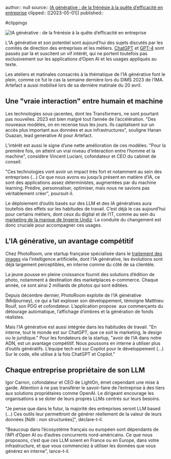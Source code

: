 author:: null
source:: [IA générative : de la frénésie à la quête d’efficacité en entreprise](https://www.zdnet.fr/actualites/ia-generative-de-la-frenesie-a-la-quete-d-efficacite-en-entreprise-39957420.htm)
clipped:: [[2023-05-01]]
published:: 

#clippings

 ![IA générative : de la frénésie à la quête d’efficacité en entreprise](https://d1fmx1rbmqrxrr.cloudfront.net/zdnet/optim/i/edit/ne/2023/IArobot__w630.jpg) 

L’IA générative et son potentiel sont aujourd’hui des sujets discutés par les comités de direction des entreprises et les métiers. [ChatGPT](https://www.zdnet.fr/actualites/chatgpt-4000238134q.htm) et [GPT-4](https://www.zdnet.fr/pratique/gpt-4-tout-savoir-sur-le-nouveau-chatbot-39955618.htm) sont passés par là et suscitent un vif intérêt, qui ne portent toutefois pas exclusivement sur les applications d’Open AI et les usages appliqués au texte.  

Les ateliers et matinales consacrés à la thématique de l’IA générative font le plein, comme ce fut le cas la semaine dernière lors du DIMS 2023 de l’IMA. Artefact a aussi mobilisé lors de sa dernière matinale du 20 avril.

## Une "vraie interaction" entre humain et machine  

Les technologies sous-jacentes, dont les Transformers, ne sont pourtant pas nouvelles. 2023 est bien malgré tout l’année de l’accélération. "Des nouveaux modèles, on en recense tous les jours. Ils capitalisent sur un accès plus important aux données et aux infrastructures", souligne Hanan Ouazan, lead generative AI pour Artefact.  

L’intérêt est aussi le signe d’une nette amélioration de ces modèles. "Pour la première fois, on atteint un vrai niveau d’interaction entre l’homme et la machine", considère Vincent Luciani, cofondateur et CEO du cabinet de conseil.  

"Ces technologies vont avoir un impact très fort et notamment au sein des entreprises (...) Ce que nous avons eu jusqu’à présent en matière d’IA, ce sont des applications assez déterministes, augmentées par du machine learning. Prédire, personnaliser, optimiser, mais nous ne savions pas véritablement créer", poursuit-il.  

Le déploiement d’outils basés sur des LLM et des IA génératives aura toutefois des effets sur les habitudes de travail. C’est déjà le cas aujourd’hui pour certains métiers, dont ceux du digital et de l’IT, comme au sein du [marketing de la marque de lingerie Undiz](https://www.zdnet.fr/actualites/chatgpt-un-sparring-partner-pour-undiz-face-a-la-concurrence-39955086.htm). La conduite du changement est donc cruciale pour accompagner ces usages.

## L'IA générative, un avantage compétitif  

Chez PhotoRoom, une startup française spécialisée dans le [traitement des images](https://www.zdnet.fr/actualites/experience-client-adobe-passe-a-l-ia-generative-qu-est-ce-que-ca-change-pour-vous-39955818.htm) via l’intelligence artificielle, dont l’IA générative, les évolutions sont déjà largement perceptibles, en interne comme du côté de sa clientèle.  

La jeune pousse en pleine croissance fournit des solutions d’édition de photo, notamment à destination des marketplaces e-commerce. Chaque année, ce sont ainsi 2 milliards de photos qui sont éditées.  

Depuis décembre dernier, PhotoRoom exploite de l’IA générative (Midjourney), ce qui a fait exploser son développement, témoigne Matthieu Rouif, son PDG et cofondateur. L’application propose  aux commerçants du détourage automatique, l’affichage d’ombres et la génération de fonds réalistes.  

Mais l’IA générative est aussi intégrée dans les habitudes de travail. "En interne, tout le monde est sur ChatGPT, que ce soit le marketing, le design ou le juridique." Pour les fondateurs de la startup, "avoir de l’IA dans notre ADN, est un avantage compétitif. Nous poussons en interne à utiliser plus d’outils génératifs. L’équipe tech est sur Copilot pour le développement (...) Sur le code, elle utilise à la fois ChatGPT et Copilot."

## Chaque entreprise propriétaire de son LLM  

Igor Carron, cofondateur et CEO de LightOn, émet cependant une mise à garde. Attention à ne pas transférer le savoir-faire de l’entreprise à des tiers aux solutions propriétaires comme OpenAI. Le dirigeant encourage les organisations à se doter de leurs propres LLMs centrés sur leurs besoins.  

"Je pense que dans le futur, la majorité des entreprises seront LLM based (...) Ces outils leur permettront de générer réellement de la valeur de leurs données \[Ndlr : non structurées\]", déclare-t-il.  

"Beaucoup dans l’écosystème français ou européen sont dépendants de l’API d’Open AI ou d’autres concurrents nord-américains. Ce que nous proposons, c’est que ces LLM soient en France ou en Europe, dans votre infrastructure, et que vous commenciez à utiliser les données que vous générez en interne", lance-t-il.